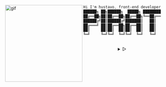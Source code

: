 <!--<p align="left"><b><samp>「</samp></b></p> -->
<p align="center">
<samp>
<div align="left">
    <img  alt="gif" width="250px" align="left" src="https://i.postimg.cc/ZRtPHmt3/68747470733a2f2f6d656469612e67697068792e636f6d2f6d656469612f57556c706c634d704f43456d5447427442572f67.gif" />
</div>

<div align="center">

```css
Hi I'm hustavo, front-end developer and Linux enthusiast ツ;
██████╗ ██╗██████╗  █████╗ ████████╗███████╗
██╔══██╗██║██╔══██╗██╔══██╗╚══██╔══╝██╔════╝
██████╔╝██║██████╔╝███████║   ██║   █████╗  
██╔═══╝ ██║██╔══██╗██╔══██║   ██║   ██╔══╝  
██║     ██║██║  ██║██║  ██║   ██║   ███████╗
╚═╝     ╚═╝╚═╝  ╚═╝╚═╝  ╚═╝   ╚═╝   ╚══════╝
```    
</div>
    </samp>
  </p>
<!--<p align="right"><b><samp>」</samp></b></p> -->

<br>

<details align="center">
<summary> &#9655;</summary>
<br>
<!--
<h2></h2><br>
  <p align="center">
  <samp>
    [<a href="https://#!">Skills</a>]
    [<a href="mailto:hustavoJhon@gmail.com">Social</a>]
  </samp>
</p>

<h2></h2><br>
-->

<div align="right">

[![Python](https://img.shields.io/badge/-black?style=flat&logo=python&logoColor=3A70A0&link=#python)](https://github.com/hustavoJhon)
[![Go](https://img.shields.io/badge/-00AAD7?style=flat&logo=go&logoColor=white&link=#go)](https://github.com/hustavoJhon) 
[![JavaScript](https://img.shields.io/badge/-black?style=flat&logo=javascript&link=#javascript)](https://github.com/hsutavojhon) 
[![HTML5](https://img.shields.io/badge/-E44D25?style=flat&logo=html5&logoColor=white&link=#html)](https://github.com/hustavoJhon) 
[![CSS3](https://img.shields.io/badge/-1572B8?style=flat&logo=css3&logoColor=white&link=#css3)](https://github.com/hustavoJhon) 
[![MARKDOWN](https://img.shields.io/badge/-455A65?style=flat&logo=markdown&logoColor=white&link=#markdown)](https://github.com/hustavoJhon) 
[![PHP](https://img.shields.io/badge/-535488?style=flat&logo=php&logoColor=white&link=https://github.com/)](https://github.com/hustavojhon) 
[![C++](https://img.shields.io/badge/-015A9E?style=flat&logo=cplusplus&logoColor=FFFFFF&link=https://github.com/)](https://github.com/hustavojhon) 
[![NPM](https://img.shields.io/badge/-white?style=flat&logo=npm&logoColor=green&link=https://github.com/)](https://github.com/hustavojhon) 
[![NODEJS](https://img.shields.io/badge/-25262E?style=flat&logo=node.js&logoColor=green&link=https://github.com/)](https://github.com/hustavoJhon) 
[![NET](https://img.shields.io/badge/-6610f2?style=flat&logo=.net&logoColor=white&link=https://github.com/)](https://github.com/hustavoJhon) 
[![BOOTSTRAP](https://img.shields.io/badge/-8653D4?style=flat&logo=bootstrap&logoColor=white&link=https://github.com/)](https://github.com/hustavojhon)
[![SQLSERVER](https://img.shields.io/badge/-white?style=flat&logo=microsoftsqlserver&logoColor=CB0E41&link=https://github.com/)](https://github.com/hustavojhon) 
[![MYSQL](https://img.shields.io/badge/-white?style=flat&logo=mysql&logoColor=03628E&link=https://github.com/)](https://github.com/hustavojhon) 
[![Oraclesql](https://img.shields.io/badge/-3A3632?style=flat&logo=oracle&logoColor=red&link=https://github.com/)](https://github.com/hustavojhon)
[![WINDOWS](https://img.shields.io/badge/-00ACED?style=flat&logo=windows&logoColor=white&link=https://github.com/)](https://github.com/hustavojhon)
[![LINUX](https://img.shields.io/badge/-white?style=flat&logo=linux&logoColor=black&link=https://bash.com/)](https://github.com/hustavojhon) 
[![arch](https://img.shields.io/badge/-black?style=flat&logo=archlinux&logoColor=1794D2&link=https://github.com/)](https://github.com/hustavojhon)
[![ubuntu](https://img.shields.io/badge/-black?style=flat&logo=ubuntu&logoColor=E0480E&link=https://github.com/)](https://github.com/hustavojhon)
[![kali](https://img.shields.io/badge/-black?style=flat&logo=kalilinux&logoColor=white&link=https://github.com/)](https://github.com/hustavojhon)
[![manjaro](https://img.shields.io/badge/-black?style=flat&logo=manjaro&logoColor=34BF5C&link=https://github.com/)](https://github.com/hustavojhon)
[![DEBIAN](https://img.shields.io/badge/-white?style=flat&logo=debian&logoColor=DB0851&link=https://github.com/)](https://github.com/hustavojhon)
[![VIM](https://img.shields.io/badge/-black?style=flat&logo=vim&logoColor=1A9540&link=https://github.com/)](https://github.com/hustavojhon)
[![NEOVIM](https://img.shields.io/badge/-black?style=flat&logo=neovim&logoColor=5D9E35&link=https://github.com/)](https://github.com/hustavojhon)
[![VSC](https://img.shields.io/badge/-black?style=flat&logo=visualstudiocode&logoColor=218CD5&link=https://github.com/)](https://github.com/hustavojhon)
[![VISUAL STUDIO](https://img.shields.io/badge/-black?style=flat&logo=visualstudio&logoColor=BF91F3&link=https://bash.com/)](#iterm2)
[![INTELLIJ](https://img.shields.io/badge/-black?style=flat&logo=intellijidea&logoColor=FE315D&link=https://github.com/)](https://github.com/hustavojhon)
[![GIT](https://img.shields.io/badge/-black?style=flat&logo=git&logoColor=F15233&link=https://github.com/)](https://github.com/hustavojhon) 
[![GITHUB](https://img.shields.io/badge/-black?style=flat&logo=github&logoColor=white&link=https://github.com/)](https://github.com/hustavojhon) 
[![GNU_BASH](https://img.shields.io/badge/-121011?style=flat&logo=gnu-bash&logoColor=white&link=https://bash.com/)](https://github.com/hustavojhon) 
[![POWERSHELL](https://img.shields.io/badge/-2D4866?style=flat&logo=powershell&logoColor=white&link=https://bash.com/)](https://github.com/hustavojhon) 
[![VALORANT](https://img.shields.io/badge/-121925?style=flat&logo=valorant&logoColor=FE4256&link=https://bash.com/)](#iterm2)
[![STEAM](https://img.shields.io/badge/-white?style=flat&logo=steam&logoColor=0E1D31&link=https://bash.com/)](#iterm2)
[![FIREFOX](https://img.shields.io/badge/-001844?style=flat&logo=firefox&logoColor=00F4F5&link=https://bash.com/)](#iterm2)
[![BRAVE](https://img.shields.io/badge/-FFFFFF?style=flat&logo=brave&logoColor=FF621C&link=https://bash.com/)](#iterm2)
[![STACKOVERFLOW](https://img.shields.io/badge/-white?style=flat&logo=stackoverflow&logoColor=F17C10&link=https://bash.com/)](#iterm2)
[![TINDER](https://img.shields.io/badge/-white?style=flat&logo=tinder&logoColor=FE257C&link=https://bash.com/)](#iterm2)
[![PREMIERE PRO](https://img.shields.io/badge/-1B0326?style=flat&logo=adobepremierepro&logoColor=E789FD&link=https://bash.com/)](#iterm2)
[![ILLUSTRATOR](https://img.shields.io/badge/-352418?style=flat&logo=adobeillustrator&logoColor=FC8111&link=https://bash.com/)](#iterm2)
[![PHOTOSHOP](https://img.shields.io/badge/-011C25?style=flat&logo=adobephotoshop&logoColor=10C6FF&link=https://bash.com/)](#iterm2)
[![AFTEREFFECTS](https://img.shields.io/badge/-1E0345?style=flat&logo=adobeaftereffects&logoColor=CEA0F6&link=https://bash.com/)](#iterm2)
[![WHATSAPP](https://img.shields.io/badge/-41C554?style=flat&logo=whatsapp&logoColor=white&link=https://bash.com/)](#iterm2)
[![TELEGRAM](https://img.shields.io/badge/-white?style=flat&logo=telegram&logoColor=white&link=https://bash.com/)](#iterm2)
[![VIRTUALBOX](https://img.shields.io/badge/-173760?style=flat&logo=virtualbox&logoColor=white&link=https://bash.com/)](#iterm2)
[![CPANEL](https://img.shields.io/badge/-ff6c2c?style=flat&logo=cpanel&logoColor=white&link=https://bash.com/)](#iterm2)
[![LARAVEL](https://img.shields.io/badge/-white?style=flat&logo=laravel&logoColor=ff2d20&link=https://bash.com/)](#iterm2)

</div>

<div align="center">

[<img src="https://spotify-now-playing.satyu.vercel.app/api/spotify-playing" alt="Spotify Now Playing" width="400"/>](https://open.spotify.com/artist/3MZsBdqDrRTJihTHQrO6Dq?si=b8bc57d770134382)

 <!-- SOCIAL -->
[![SPOTIFY](https://img.shields.io/badge/-black?style=flat-square&logo=spotify&logoColor=1ED760&link=https://open.spotify.com/)](https://open.spotify.com/user/31uolwi7gtcly3byvfewmnrgo7pq?si=70d5793f89b64952)
[![SOUNDCLOUD](https://img.shields.io/badge/-black?style=flat-square&logo=soundcloud&logoColor=FF5500&link=https://open.soundcloud.com/)](https://open.spotify.com/user/31uolwi7gtcly3byvfewmnrgo7pq?si=70d5793f89b64952)
[![INSTAGRAM](https://img.shields.io/badge/-D62E84?style=flat-square&logo=instagram&logoColor=white&link=https://open.spotify.com/)](https://www.instagram.com/hustavjhon/)
[![FACEBOOK](https://img.shields.io/badge/-1977F2?style=flat-square&logo=facebook&logoColor=white&link=https://open.spotify.com/)](https://www.facebook.com/profile.php?id=100077200448864)
[![TWITTER](https://img.shields.io/badge/-1CA1F1?style=flat-square&logo=twitter&logoColor=white&link=https://open.spotify.com/)](https://twitter.com/hustavoJhon)
[![REDDIT](https://img.shields.io/badge/-FD3200?style=flat-square&logo=reddit&logoColor=white&link=https://open.spotify.com/)](https://www.reddit.com/user/hustav01)
[![DISCORD](https://img.shields.io/badge/-7188DB?style=flat-square&logo=discord&logoColor=white&link=https://open.spotify.com/)](https://discord.gg/yNRKn29Rew)
[![SLACK](https://img.shields.io/badge/-400d40?style=flat-square&logo=slack&logoColor=white&link=https://open.spotify.com/)](https://discord.gg/yNRKn29Rew)
[![LINKEDIN](https://img.shields.io/badge/-016293?style=flat-square&logo=linkedin&logoColor=white&link=https://open.spotify.com/)](https://www.linkedin.com/in/gustavo-jhon-31b549236/)
[![YOUTUBE](https://img.shields.io/badge/-white?style=flat-square&logo=youtube&logoColor=C70000&link=https://open.spotify.com/)](https://www.linkedin.com/in/gustavo-jhon-31b549236/)
      
</div>

</details>
